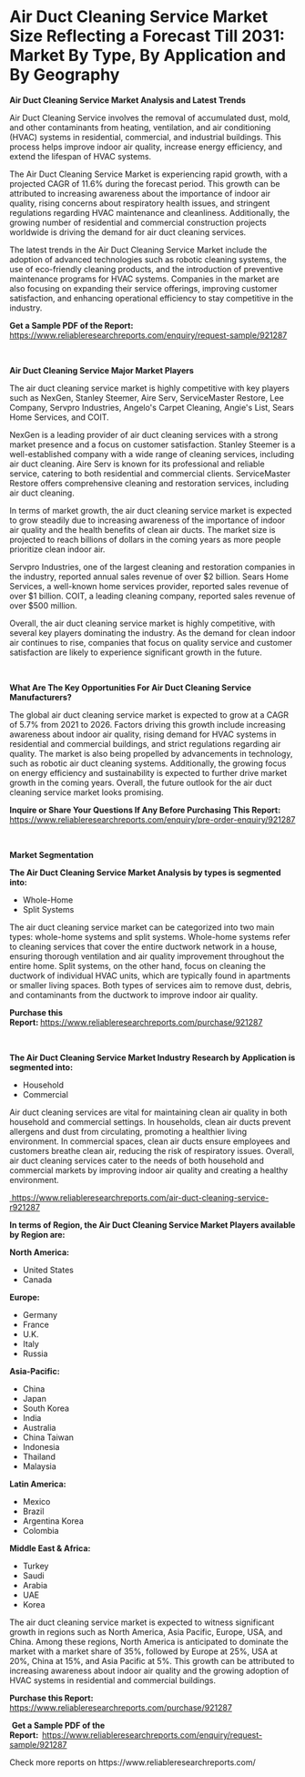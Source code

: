 <p><h1>Air Duct Cleaning Service Market Size Reflecting a Forecast Till 2031: Market By Type, By Application and By Geography</h1></p><p><strong>Air Duct Cleaning Service Market Analysis and Latest Trends</strong></p>
<p><p>Air Duct Cleaning Service involves the removal of accumulated dust, mold, and other contaminants from heating, ventilation, and air conditioning (HVAC) systems in residential, commercial, and industrial buildings. This process helps improve indoor air quality, increase energy efficiency, and extend the lifespan of HVAC systems.</p><p>The Air Duct Cleaning Service Market is experiencing rapid growth, with a projected CAGR of 11.6% during the forecast period. This growth can be attributed to increasing awareness about the importance of indoor air quality, rising concerns about respiratory health issues, and stringent regulations regarding HVAC maintenance and cleanliness. Additionally, the growing number of residential and commercial construction projects worldwide is driving the demand for air duct cleaning services.</p><p>The latest trends in the Air Duct Cleaning Service Market include the adoption of advanced technologies such as robotic cleaning systems, the use of eco-friendly cleaning products, and the introduction of preventive maintenance programs for HVAC systems. Companies in the market are also focusing on expanding their service offerings, improving customer satisfaction, and enhancing operational efficiency to stay competitive in the industry.</p></p>
<p><strong>Get a Sample PDF of the Report:&nbsp;</strong> <a href="https://www.reliableresearchreports.com/enquiry/request-sample/921287">https://www.reliableresearchreports.com/enquiry/request-sample/921287</a></p>
<p>&nbsp;</p>
<p><strong>Air Duct Cleaning Service Major Market Players</strong></p>
<p><p>The air duct cleaning service market is highly competitive with key players such as NexGen, Stanley Steemer, Aire Serv, ServiceMaster Restore, Lee Company, Servpro Industries, Angelo's Carpet Cleaning, Angie's List, Sears Home Services, and COIT. </p><p>NexGen is a leading provider of air duct cleaning services with a strong market presence and a focus on customer satisfaction. Stanley Steemer is a well-established company with a wide range of cleaning services, including air duct cleaning. Aire Serv is known for its professional and reliable service, catering to both residential and commercial clients. ServiceMaster Restore offers comprehensive cleaning and restoration services, including air duct cleaning.</p><p>In terms of market growth, the air duct cleaning service market is expected to grow steadily due to increasing awareness of the importance of indoor air quality and the health benefits of clean air ducts. The market size is projected to reach billions of dollars in the coming years as more people prioritize clean indoor air.</p><p>Servpro Industries, one of the largest cleaning and restoration companies in the industry, reported annual sales revenue of over $2 billion. Sears Home Services, a well-known home services provider, reported sales revenue of over $1 billion. COIT, a leading cleaning company, reported sales revenue of over $500 million.</p><p>Overall, the air duct cleaning service market is highly competitive, with several key players dominating the industry. As the demand for clean indoor air continues to rise, companies that focus on quality service and customer satisfaction are likely to experience significant growth in the future.</p></p>
<p>&nbsp;</p>
<p><strong>What Are The Key Opportunities For Air Duct Cleaning Service Manufacturers?</strong></p>
<p><p>The global air duct cleaning service market is expected to grow at a CAGR of 5.7% from 2021 to 2026. Factors driving this growth include increasing awareness about indoor air quality, rising demand for HVAC systems in residential and commercial buildings, and strict regulations regarding air quality. The market is also being propelled by advancements in technology, such as robotic air duct cleaning systems. Additionally, the growing focus on energy efficiency and sustainability is expected to further drive market growth in the coming years. Overall, the future outlook for the air duct cleaning service market looks promising.</p></p>
<p><strong>Inquire or Share Your Questions If Any Before Purchasing This Report:</strong> <a href="https://www.reliableresearchreports.com/enquiry/pre-order-enquiry/921287">https://www.reliableresearchreports.com/enquiry/pre-order-enquiry/921287</a></p>
<p>&nbsp;</p>
<p><strong>Market Segmentation</strong></p>
<p><strong>The Air Duct Cleaning Service Market Analysis by types is segmented into:</strong></p>
<p><ul><li>Whole-Home</li><li>Split Systems</li></ul></p>
<p><p>The air duct cleaning service market can be categorized into two main types: whole-home systems and split systems. Whole-home systems refer to cleaning services that cover the entire ductwork network in a house, ensuring thorough ventilation and air quality improvement throughout the entire home. Split systems, on the other hand, focus on cleaning the ductwork of individual HVAC units, which are typically found in apartments or smaller living spaces. Both types of services aim to remove dust, debris, and contaminants from the ductwork to improve indoor air quality.</p></p>
<p><strong>Purchase this Report:&nbsp;</strong><a href="https://www.reliableresearchreports.com/purchase/921287">https://www.reliableresearchreports.com/purchase/921287</a></p>
<p>&nbsp;</p>
<p><strong>The Air Duct Cleaning Service Market Industry Research by Application is segmented into:</strong></p>
<p><ul><li>Household</li><li>Commercial</li></ul></p>
<p><p>Air duct cleaning services are vital for maintaining clean air quality in both household and commercial settings. In households, clean air ducts prevent allergens and dust from circulating, promoting a healthier living environment. In commercial spaces, clean air ducts ensure employees and customers breathe clean air, reducing the risk of respiratory issues. Overall, air duct cleaning services cater to the needs of both household and commercial markets by improving indoor air quality and creating a healthy environment.</p></p>
<p><a href="https://www.reliableresearchreports.com/air-duct-cleaning-service-r921287">&nbsp;https://www.reliableresearchreports.com/air-duct-cleaning-service-r921287</a></p>
<p><strong>In terms of Region, the Air Duct Cleaning Service Market Players available by Region are:</strong></p>
<p>
    <p> <strong> North America: </strong>
        <ul>
            <li>United States</li>
            <li>Canada</li>
        </ul>
        </p> 
    <p> <strong> Europe: </strong>
        <ul>
            <li>Germany</li>
            <li>France</li>
            <li>U.K.</li>
            <li>Italy</li>
            <li>Russia</li>
        </ul>
        </p> 
    <p> <strong> Asia-Pacific: </strong>
        <ul>
            <li>China</li>
            <li>Japan</li>
            <li>South Korea</li>
            <li>India</li>
            <li>Australia</li>
            <li>China Taiwan</li>
            <li>Indonesia</li>
            <li>Thailand</li>
            <li>Malaysia</li>
        </ul>
        </p> 
    <p> <strong> Latin America: </strong>
        <ul>
            <li>Mexico</li>
            <li>Brazil</li>
            <li>Argentina Korea</li>
            <li>Colombia</li>
        </ul>
        </p> 
    <p> <strong> Middle East & Africa: </strong>
        <ul>
            <li>Turkey</li>
            <li>Saudi</li>
            <li>Arabia</li>
            <li>UAE</li>
            <li>Korea</li>
        </ul>
    </p>
    </p>
<p><p>The air duct cleaning service market is expected to witness significant growth in regions such as North America, Asia Pacific, Europe, USA, and China. Among these regions, North America is anticipated to dominate the market with a market share of 35%, followed by Europe at 25%, USA at 20%, China at 15%, and Asia Pacific at 5%. This growth can be attributed to increasing awareness about indoor air quality and the growing adoption of HVAC systems in residential and commercial buildings.</p></p>
<p><strong>Purchase this Report: </strong><a href="https://www.reliableresearchreports.com/purchase/921287">https://www.reliableresearchreports.com/purchase/921287</a></p>
<p>&nbsp;<strong>Get a Sample PDF of the Report:&nbsp;&nbsp;</strong><a href="https://www.reliableresearchreports.com/enquiry/request-sample/921287">https://www.reliableresearchreports.com/enquiry/request-sample/921287</a></p>
<p><strong></strong></p>
<p>Check more reports on https://www.reliableresearchreports.com/</p>